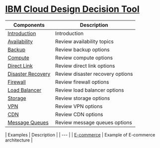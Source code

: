 # [IBM Cloud Design Decision Tool](intro.md)

| Components | Description |
| --- | --- |
| [Introduction](intro.md) | Introduction |
| [Availability](availability.md) | Review availability topics |
| [Backup](backup.md) | Review backup options |
| [Compute](compute.md) | Review compute options |
| [Direct Link](direct_link.md) | Review direct link options |
| [Disaster Recovery](disaster_recovery.md) | Review disaster recovery options |
| [Firewall](firewall.md) | Review firewall options |
| [Load Balancer](load_balancer.md) | Review load balancer options |
| [Storage](storage.md) | Review storage options |
| [VPN](vpn.md) | Review VPN options |
| [CDN](cdn.md) | Review CDN options |
| [Message Queues](message_queues.md) | Review message queues options |

| Examples | Description |
| --- |
| [E-commerce](ecommerce.md) | Example of E-commerce architecture |

